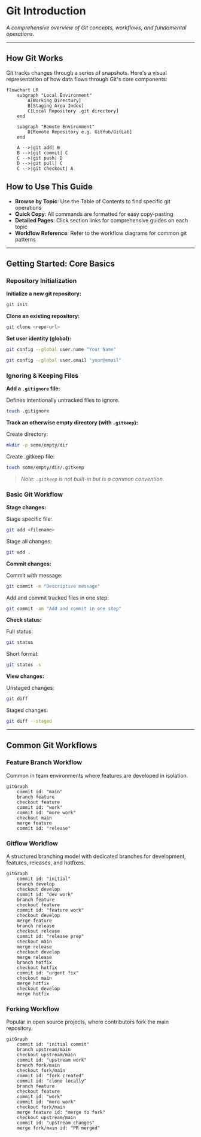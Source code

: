# Git Introduction

*A comprehensive overview of Git concepts, workflows, and fundamental operations.*

---

## How Git Works

Git tracks changes through a series of snapshots. Here's a visual representation of how data flows through Git's core components:

```mermaid
flowchart LR
    subgraph "Local Environment"
        A[Working Directory]
        B[Staging Area Index]
        C[Local Repository .git directory]
    end
    
    subgraph "Remote Environment"
        D[Remote Repository e.g. GitHub/GitLab]
    end
    
    A -->|git add| B
    B -->|git commit| C
    C -->|git push| D
    D -->|git pull| C
    C -->|git checkout| A
```

## How to Use This Guide

- **Browse by Topic**: Use the Table of Contents to find specific git operations
- **Quick Copy**: All commands are formatted for easy copy-pasting
- **Detailed Pages**: Click section links for comprehensive guides on each topic
- **Workflow Reference**: Refer to the workflow diagrams for common git patterns

---

## Getting Started: Core Basics

### Repository Initialization

**Initialize a new git repository:**

```sh
git init
```

**Clone an existing repository:**

```sh
git clone <repo-url>
```

**Set user identity (global):**

```sh
git config --global user.name "Your Name"
```

```sh
git config --global user.email "your@email"
```

### Ignoring & Keeping Files

**Add a `.gitignore` file:**

Defines intentionally untracked files to ignore.

```sh
touch .gitignore
```

**Track an otherwise empty directory (with `.gitkeep`):**

Create directory:

```sh
mkdir -p some/empty/dir
```

Create .gitkeep file:

```sh
touch some/empty/dir/.gitkeep
```

> *Note: `.gitkeep` is not built-in but is a common convention.*

### Basic Git Workflow

**Stage changes:**

Stage specific file:

```sh
git add <filename>
```

Stage all changes:

```sh
git add .
```

**Commit changes:**

Commit with message:

```sh
git commit -m "Descriptive message"
```

Add and commit tracked files in one step:

```sh
git commit -am "Add and commit in one step"
```

**Check status:**

Full status:

```sh
git status
```

Short format:

```sh
git status -s
```

**View changes:**

Unstaged changes:

```sh
git diff
```

Staged changes:

```sh
git diff --staged
```

---

## Common Git Workflows

### Feature Branch Workflow

Common in team environments where features are developed in isolation.

```mermaid
gitGraph
    commit id: "main"
    branch feature
    checkout feature
    commit id: "work"
    commit id: "more work"
    checkout main
    merge feature
    commit id: "release"
```

### Gitflow Workflow

A structured branching model with dedicated branches for development, features, releases, and hotfixes.

```mermaid
gitGraph
    commit id: "initial"
    branch develop
    checkout develop
    commit id: "dev work"
    branch feature
    checkout feature
    commit id: "feature work"
    checkout develop
    merge feature
    branch release
    checkout release
    commit id: "release prep"
    checkout main
    merge release
    checkout develop
    merge release
    branch hotfix
    checkout hotfix
    commit id: "urgent fix"
    checkout main
    merge hotfix
    checkout develop
    merge hotfix
```

### Forking Workflow

Popular in open source projects, where contributors fork the main repository.

```mermaid
gitGraph
    commit id: "initial commit"
    branch upstream/main
    checkout upstream/main
    commit id: "upstream work"
    branch fork/main
    checkout fork/main
    commit id: "fork created"
    commit id: "clone locally"
    branch feature
    checkout feature
    commit id: "work"
    commit id: "more work"
    checkout fork/main
    merge feature id: "merge to fork"
    checkout upstream/main
    commit id: "upstream changes"
    merge fork/main id: "PR merged"
```
